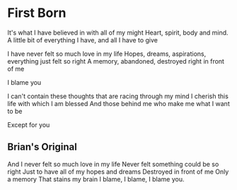 First Born
==========

It's what I have believed in with all of my might
Heart, spirit, body and mind. A little bit
  of everything I have, and all I have to give

I have never felt so much love in my life
Hopes, dreams, aspirations, everything just felt so right
A memory, abandoned, destroyed right in front of me

I blame you

I can't contain these thoughts that are racing through my mind
I cherish this life with which I am blessed
And those behind me who make me what I want to be

Except for you


Brian's Original
----------------

And I never felt so much love in my life
Never felt something could be so right
Just to have all of my hopes and dreams
Destroyed in front of me
Only a memory
That stains my brain
I blame, I blame, I blame you.
